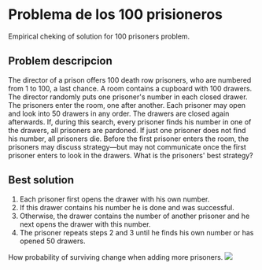 # Problema de los 100 prisioneros
Empirical cheking of solution for 100 prisoners problem.

## Problem descripcion
The director of a prison offers 100 death row prisoners, who are numbered from 1 to 100, a last chance. A room contains a cupboard with 100 drawers. The director randomly puts one prisoner's number in each closed drawer. The prisoners enter the room, one after another. Each prisoner may open and look into 50 drawers in any order. The drawers are closed again afterwards. If, during this search, every prisoner finds his number in one of the drawers, all prisoners are pardoned. If just one prisoner does not find his number, all prisoners die. Before the first prisoner enters the room, the prisoners may discuss strategy—but may not communicate once the first prisoner enters to look in the drawers. What is the prisoners' best strategy?

## Best solution
1. Each prisoner first opens the drawer with his own number.
2. If this drawer contains his number he is done and was successful.
3. Otherwise, the drawer contains the number of another prisoner and he next opens the drawer with this number.
4. The prisoner repeats steps 2 and 3 until he finds his own number or has opened 50 drawers.

How probability of surviving change when adding more prisoners.
![](http://miguelmerelo.es/100prisioneros/prob100prisioneros.png)
